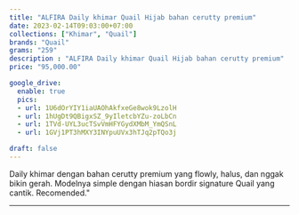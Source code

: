 ```yaml
---
title: "ALFIRA Daily khimar Quail Hijab bahan cerutty premium"
date: 2023-02-14T09:03:00+07:00
collections: ["Khimar", "Quail"]
brands: "Quail"
grams: "259"
description : "ALFIRA Daily khimar Quail Hijab bahan cerutty premium"
price: "95,000.00"

google_drive:
  enable: true
  pics:
  - url: 1U6dOrYIY1iaUAOhAkfxeGe8wok9LzolH
  - url: 1hUgDt9QBigxSZ_9yIletcbYZu-zoLbCn
  - url: 1TVd-UYL3ucTSvVmHFYGydXMbM_YmQSnL
  - url: 1GVj1PT3hMXY3INYpuUVx3hTJq2pTQo3j

draft: false
---
```


Daily khimar dengan bahan cerutty premium yang flowly, halus, dan nggak bikin gerah. Modelnya simple dengan hiasan bordir signature Quail yang cantik. Recomended."

----------    
 
